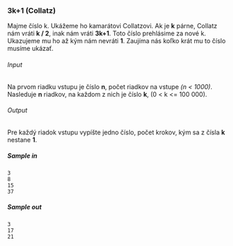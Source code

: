 ### 3k+1 (Collatz)
Majme číslo k. Ukážeme ho kamarátovi Collatzovi. Ak je **k** párne, Collatz nám vráti **k / 2**, inak nám vráti **3k+1**. Toto číslo prehlásime za nové k. Ukazujeme mu ho až kým nám nevráti **1**. Zaujíma nás koľko krát mu to číslo
musíme ukázať.

###### Input
Na prvom riadku vstupu je číslo **n**, počet riadkov na vstupe *(n < 1000)*. Nasleduje **n** riadkov, na každom z nich je číslo **k**, (0 < k <= 100 000).

###### Output
Pre každý riadok vstupu vypíšte jedno číslo, počet krokov, kým sa z čísla **k** nestane **1**.

##### Sample in
```
3
8
15
37
```

##### Sample out
```
3
17
21
```
